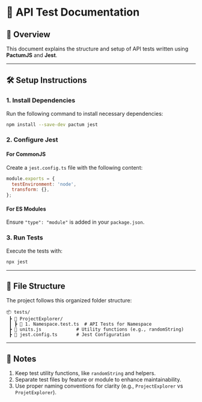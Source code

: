 # 📌 API Test Documentation

## 📢 Overview
This document explains the structure and setup of API tests written using **PactumJS** and **Jest**.

---

## 🛠 Setup Instructions

### 1. Install Dependencies
Run the following command to install necessary dependencies:
```sh
npm install --save-dev pactum jest
```

### 2. Configure Jest
#### For CommonJS
Create a `jest.config.ts` file with the following content:
```javascript
module.exports = {
  testEnvironment: 'node',
  transform: {},
};
```

#### For ES Modules
Ensure `"type": "module"` is added in your `package.json`.

### 3. Run Tests
Execute the tests with:
```sh
npx jest
```

---

## 📂 File Structure

The project follows this organized folder structure:
```plaintext
📦 tests/
 ┣ 📂 ProjectExplorer/
 ┃ ┣ 📜 1. Namespace.test.ts  # API Tests for Namespace
 ┣ 📜 units.js             # Utility functions (e.g., randomString)
 ┣ 📜 jest.config.ts       # Jest Configuration
```

---

## 📔 Notes
1. Keep test utility functions, like `randomString` and helpers.
2. Separate test files by feature or module to enhance maintainability.
3. Use proper naming conventions for clarity (e.g., `ProjectExplorer` vs `ProjetExplorer`).